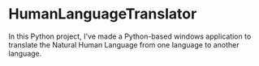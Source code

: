 # HumanLanguageTranslator
In this Python project, I've made a Python-based windows application to translate the Natural Human Language from one language to another language.

